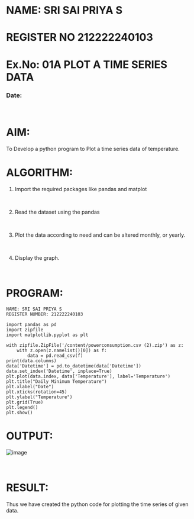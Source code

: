 # NAME: SRI SAI PRIYA S
# REGISTER NO 212222240103
# Ex.No: 01A PLOT A TIME SERIES DATA
###  Date: 
<BR>

# AIM:
To Develop a python program to Plot a time series data of temperature.
<BR>

# ALGORITHM:
1. Import the required packages like pandas and matplot
<BR>

2. Read the dataset using the pandas
<BR>


3. Plot the data according to need and can be altered monthly, or yearly.
<BR>

4. Display the graph.
<BR>
   
# PROGRAM:
```
NAME: SRI SAI PRIYA S
REGISTER NUMBER: 212222240103
```
```
import pandas as pd
import zipfile
import matplotlib.pyplot as plt

with zipfile.ZipFile('/content/powerconsumption.csv (2).zip') as z:
    with z.open(z.namelist()[0]) as f:
        data = pd.read_csv(f)
print(data.columns)
data['Datetime'] = pd.to_datetime(data['Datetime'])
data.set_index('Datetime', inplace=True)
plt.plot(data.index, data['Temperature'], label='Temperature')
plt.title("Daily Minimum Temperature")
plt.xlabel("Date")
plt.xticks(rotation=45)
plt.ylabel("Temperature")
plt.grid(True)
plt.legend()
plt.show()

```

# OUTPUT:
![image](https://github.com/user-attachments/assets/57609a0f-ffe7-4560-8246-0a6f25b4df99)

<BR>

# RESULT:
Thus we have created the python code for plotting the time series of given data.
